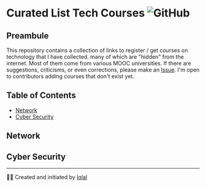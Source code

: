 # Curated List Tech Courses ![GitHub](https://img.shields.io/github/license/istiqlal-learn/tech-course)

## Preambule

This repository contains a collection of links to register / get courses on technology that I have collected. many of which are "hidden" from the internet. Most of them come from various MOOC universities. If there are suggestions, criticisms, or even corrections, please make an [Issue](https://github.com/istiqlal-learn/tech-course/issues). I'm open to contributors adding courses that don't exist yet.

## Table of Contents

- [Network](##Network)
- [Cyber Security](##CyberSecurity)

## Network

## Cyber Security

---
👨🏻 Created and initiated by [Iqlal](https://github.com/iqlal)
